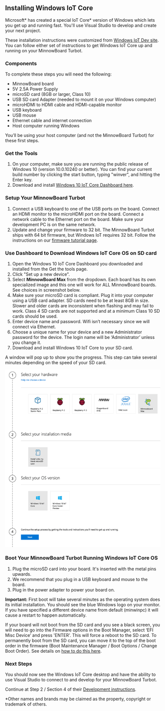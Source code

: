## Installing Windows IoT Core

Microsoft* has created a special IoT Core* version of Windows which lets you get up and 
running fast. You'll use Visual Studio to develop and create your next project.

These installation instructions were customized from [Windows IoT Dev site](https://developer.microsoft.com/en-us/windows/iot).
You can follow either set of instructions to get Windows IoT Core up and running
on your MinnowBoard Turbot.

### Components

To complete these steps you will need the following:

- MinnowBoard board
- 5V 2.5A Power Supply
- microSD card (8GB or larger, Class 10)
- USB SD card Adapter (needed to mount it on your Windows computer)
- microHDMI to HDMI cable and HDMI-capable monitor
- USB keyboard
- USB mouse
- Ethernet cable and internet connection
- Host computer running Windows

You’ll be using your host computer (and not the MinnowBoard Turbot) for these first steps.

### Get the Tools
1.  On your computer, make sure you are running the public release of Windows 10 
    (version 10.0.10240 or better). You can find your current build number by 
    clicking the start button, typing "winver", and hitting the Enter key.
1.  Download and install [Windows 10 IoT Core Dashboard here](http://go.microsoft.com/fwlink/?LinkID=708576).


### Setup Your MinnowBoard Turbot
1.  Connect a USB keyboard to one of the USB ports on the board. Connect an HDMI 
    monitor to the microHDMI port on the board. Connect a network cable to the 
    Ethernet port on the board. Make sure your development PC is on the same network.
1.  Update and change your firmware to 32 bit. The MinnowBoard Turbot ships with 
    64 bit firmware, but Windows IoT requires 32 bit. Follow the instructions 
    on our [firmware tutorial page](tutorials/updating_your_firmware).


### Use Dashboard to Download Windows IoT Core OS on SD card
1.  Open the Windows 10 IoT Core Dashboard you downloaded and installed from the 
    Get the tools page.
1.  Click "Set up a new device".
1.  Select **MinnowBoard Max** from the dropdown. Each board has its own specialized 
    image and this one will work for ALL MinnowBoard boards. See choices in 
    screenshot below.
1.  Make sure your microSD card is compliant. Plug it into your computer using a 
    USB card adapter. SD cards need to be at least 8GB in size. Slower and older 
    cards are inconsistent when flashing and may fail to work. Class 4 SD cards 
    are not supported and at a minimum Class 10 SD cards should be used.
1.  Enter device name and password. Wifi isn’t necessary since we will connect 
    via Ethernet.
1.  Choose a unique name for your device and a new Administrator password for the 
    device.  The login name will be ‘Administrator’ unless you change it.
1.  Download and install Windows 10 IoT Core to your SD card.

A window will pop up to show you the progress. This step can take several minutes 
depending on the speed of your SD card.

![image](elements/tuto-reader/tutorials/installing-windows-iot-on-minnowboard-turbot/docs/ms-dashboard.png)

### Boot Your MinnowBoard Turbot Running Windows IoT Core OS
1.  Plug the microSD card into your board. It's inserted with the metal pins upwards.
1.  We recommend that you plug in a USB keyboard and mouse to the board.
1.  Plug in the power adapter to power your board on.

**Important:**
First boot will take several minutes as the operating system does its initial 
installation. You should see the blue Windows logo on your monitor. If you have 
specified a different device name from default (minwinpc) it will cause a restart 
to happen automatically.

If your board will not boot from the SD card and you see a black screen, you will 
need to go into the Firmware options in the Boot Manager, select ‘EFI Misc Device’ 
and press 'ENTER'. This will force a reboot to the SD card. To permanently boot 
from the SD card, you can move it to the top of the boot order in the 
firmware (Boot Maintenance Manager / Boot Options / Change Boot Order). See details 
on [how to do this here](tutorials/updating_your_firmware).

### Next Steps
You should now see the Windows IoT Core desktop and have the ability to use Visual 
Studio to connect to and develop for your MinnowBoard Turbot.

Continue at Step 2 / Section 4 of their [Development instructions](https://developer.microsoft.com/en-us/windows/iot/Docs/GetStarted/mbm/sdcard/stable/getstartedstep2).

\*Other names and brands may be claimed as the property, copyright or trademark of others.


